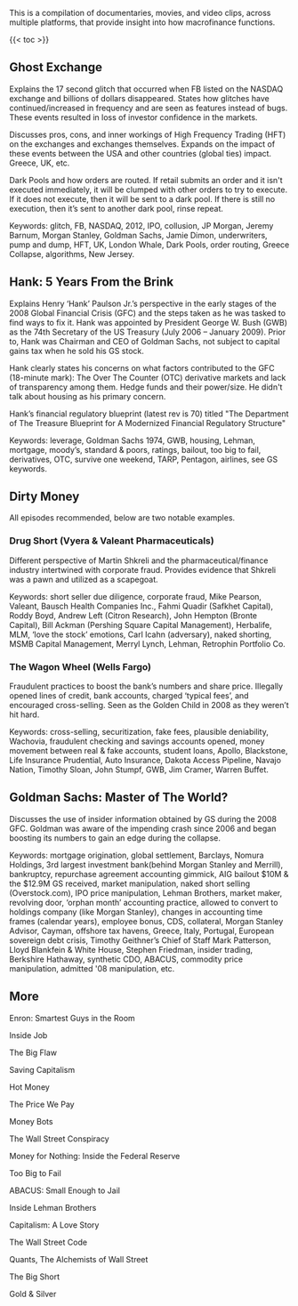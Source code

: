 This is a compilation of documentaries, movies, and video clips, across multiple
platforms, that provide insight into how macrofinance functions.

{{< toc >}}

## Ghost Exchange

Explains the 17 second glitch that occurred when FB listed on the NASDAQ exchange and billions of dollars disappeared. States how glitches have continued/increased in frequency and are seen as features instead of bugs. These events resulted in loss of investor confidence in the markets.

Discusses pros, cons, and inner workings of High Frequency Trading (HFT) on the exchanges and exchanges themselves. Expands on the impact of these events between the USA and other countries (global ties) impact. Greece, UK, etc.

Dark Pools and how orders are routed. If retail submits an order and it isn't executed immediately, it will be clumped with other orders to try to execute. If it does not execute, then it will be sent to a dark pool. If there is still no execution, then it’s sent to another dark pool, rinse repeat.

Keywords: glitch, FB, NASDAQ, 2012, IPO, collusion, JP Morgan, Jeremy Barnum, Morgan Stanley, Goldman Sachs, Jamie Dimon, underwriters, pump and dump, HFT, UK, London Whale, Dark Pools, order routing, Greece Collapse, algorithms, New Jersey.

## Hank: 5 Years From the Brink

Explains Henry ‘Hank’ Paulson Jr.’s perspective in the early stages of the 2008 Global Financial Crisis (GFC) and the steps taken as he was tasked to find ways to fix it. Hank was appointed by President George W. Bush (GWB) as the 74th Secretary of the US Treasury (July 2006 – January 2009). Prior to, Hank was Chairman and CEO of Goldman Sachs, not subject to capital gains tax when he sold his GS stock.

Hank clearly states his concerns on what factors contributed to the GFC (18-minute mark): The Over The Counter (OTC) derivative markets and lack of transparency among them. Hedge funds and their power/size. He didn't talk about housing as his primary concern.

Hank’s financial regulatory blueprint (latest rev is 70) titled "The Department of The Treasure Blueprint for A Modernized Financial Regulatory Structure"

Keywords: leverage, Goldman Sachs 1974, GWB, housing, Lehman, mortgage, moody’s, standard & poors, ratings, bailout, too big to fail, derivatives, OTC, survive one weekend, TARP, Pentagon, airlines, see GS keywords.

## Dirty Money

All episodes recommended, below are two notable examples.

### Drug Short (Vyera & Valeant Pharmaceuticals)

Different perspective of Martin Shkreli and the pharmaceutical/finance industry intertwined with corporate fraud. Provides evidence that Shkreli was a pawn and utilized as a scapegoat.

Keywords: short seller due diligence, corporate fraud, Mike Pearson, Valeant, Bausch Health Companies Inc., Fahmi Quadir (Safkhet Capital), Roddy Boyd, Andrew Left (Citron Research), John Hempton (Bronte Capital), Bill Ackman (Pershing Square Capital Management), Herbalife, MLM, ‘love the stock’ emotions, Carl Icahn (adversary), naked shorting, MSMB Capital Management, Merryl Lynch, Lehman, Retrophin Portfolio Co.

### The Wagon Wheel (Wells Fargo)

Fraudulent practices to boost the bank’s numbers and share price. Illegally opened lines of credit, bank accounts, charged ‘typical fees’, and encouraged cross-selling. Seen as the Golden Child in 2008 as they weren’t hit hard.

Keywords: cross-selling, securitization, fake fees, plausible deniability, Wachovia, fraudulent checking and savings accounts opened, money movement between real & fake accounts, student loans, Apollo, Blackstone, Life Insurance Prudential, Auto Insurance, Dakota Access Pipeline, Navajo Nation, Timothy Sloan, John Stumpf, GWB, Jim Cramer, Warren Buffet.

## Goldman Sachs: Master of The World?

Discusses the use of insider information obtained by GS during the 2008 GFC. Goldman was aware of the impending crash since 2006 and began boosting its numbers to gain an edge during the collapse.

Keywords: mortgage origination, global settlement, Barclays, Nomura Holdings, 3rd largest investment bank(behind Morgan Stanley and Merrill), bankruptcy, repurchase agreement accounting gimmick, AIG bailout $10M & the $12.9M GS received, market manipulation, naked short selling (Overstock.com), IPO price manipulation, Lehman Brothers, market maker, revolving door, ‘orphan month’ accounting practice, allowed to convert to holdings company (like Morgan Stanley), changes in accounting time frames (calendar years), employee bonus, CDS, collateral, Morgan Stanley Advisor, Cayman, offshore tax havens, Greece, Italy, Portugal, European sovereign debt crisis, Timothy Geithner’s Chief of Staff Mark Patterson, Lloyd Blankfein & White House, Stephen Friedman, insider trading, Berkshire Hathaway, synthetic CDO, ABACUS, commodity price manipulation, admitted '08 manipulation, etc.

## More

Enron: Smartest Guys in the Room

Inside Job

The Big Flaw

Saving Capitalism

Hot Money

The Price We Pay

Money Bots

The Wall Street Conspiracy

Money for Nothing: Inside the Federal Reserve

Too Big to Fail

ABACUS: Small Enough to Jail

Inside Lehman Brothers

Capitalism: A Love Story

The Wall Street Code

Quants, The Alchemists of Wall Street

The Big Short

Gold & Silver
